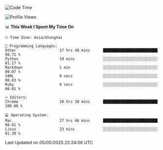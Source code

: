 <!--START_SECTION:waka-->
![Code Time](http://img.shields.io/badge/Code%20Time-3%2C883%20hrs%2011%20mins-blue)

![Profile Views](http://img.shields.io/badge/Profile%20Views-0-blue)

📊 **This Week I Spent My Time On** 

```text
🕑︎ Time Zone: Asia/Shanghai

💬 Programming Languages: 
Other                    27 hrs 48 mins      █████████████████████████   98.72 % 
Python                   19 mins             ░░░░░░░░░░░░░░░░░░░░░░░░░   01.17 % 
Markdown                 1 min               ░░░░░░░░░░░░░░░░░░░░░░░░░   00.07 % 
YAML                     0 secs              ░░░░░░░░░░░░░░░░░░░░░░░░░   00.03 % 
Ruby                     0 secs              ░░░░░░░░░░░░░░░░░░░░░░░░░   00.01 % 

🔥 Editors: 
Chrome                   28 hrs 10 mins      █████████████████████████   100.00 % 

💻 Operating System: 
Mac                      27 hrs 46 mins      █████████████████████████   98.61 % 
Linux                    23 mins             ░░░░░░░░░░░░░░░░░░░░░░░░░   01.39 % 
```


 Last Updated on 05/05/2025 22:24:06 UTC
<!--END_SECTION:waka-->